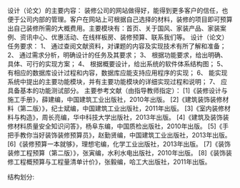 设计（论文）的主要内容：
	 装修公司的网站做得好，能得到更多客户的信任，也便于公司内部的管理。客户在网站上可根据自己选择的材料，装修的项目即可预算出自己装修所需的大概费用。主要模块有：首页、关于国风、家装产品、家装案例、资讯中心、优惠活动、在线样板房、装修预算、联系我们等。
	设计（论文）任务要求：
1、 通过查阅文献资料，对课题的内容及实现技术有所了解和准备；
2、 通过需求分析，明确设计的任务及其要求；
3、 根据功能要求，给出明确、具体、可行的实现方案；
4、 根据概要设计，给出系统的软件体系结构图；
5、 有相应的数据库设计过程和内容，数据库应能支持应用程序的实现；
6、 能实现系统中提出的主要功能模块，并有主要功能模块的详细实现过程和说明；
7、 应具备基本的功能测试部分。
主要参考文献（由指导教师指定）：
[1]《装修设计与施工手册》，薛建编，中国建筑工业出版社，2010年出版。
[2]《建筑装饰装修材料（第二版）》，纪士斌编，中国建筑工业出版社，2011年出版。
[3]《室内装修材料与构造》，周长亮编，华中科技大学出版社，2013年出版。
[4]《建筑及装饰装修材料质量安全知识问答》，杨阜东编，中国质检出版社，2010年出版。
[5]《手把手教你当好装饰装修预算员》，赵勤贤编，中国建筑工业出版社，2013年出版。
[6]《装修预算一本就够》，理想宅编，化学工业出版社，2013年出版。
[7]《装饰装修工程预算（第二版）》，张寅编，水利水电出版社，2010年出版。
[8]《装饰装修工程概预算与工程量清单计价》，张毅编，哈工大出版社，2011年出版。

结构划分:
	
